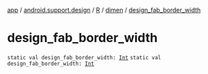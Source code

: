 [app](../../../index.md) / [android.support.design](../../index.md) / [R](../index.md) / [dimen](index.md) / [design_fab_border_width](./design_fab_border_width.md)

# design_fab_border_width

`static val design_fab_border_width: `[`Int`](https://kotlinlang.org/api/latest/jvm/stdlib/kotlin/-int/index.html)
`static val design_fab_border_width: `[`Int`](https://kotlinlang.org/api/latest/jvm/stdlib/kotlin/-int/index.html)